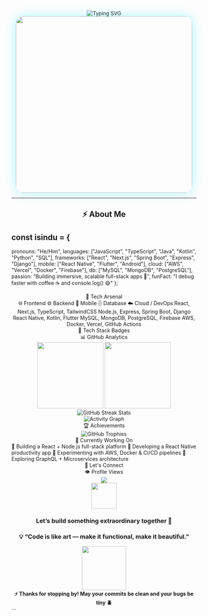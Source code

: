 <div align="center">
  <img src="https://readme-typing-svg.herokuapp.com?font=Fira+Code&weight=700&size=32&duration=3000&pause=1000&color=00E5FF&center=true&vCenter=true&width=750&lines=👋+Hey%2C+I'm+Isindu+Eshan;🚀+Full+Stack+Developer;💻+Software+Engineering+Student;🌌+Dreaming+in+Code" alt="Typing SVG" />
</div>

<div align="center">
  <img src="https://media.giphy.com/media/qgQUggAC3Pfv687qPC/giphy.gif" width="480" style="border-radius: 20px; box-shadow: 0 0 30px #00e5ff55;" />
</div>

---

## <div align="center">⚡ About Me</div>

## const isindu = {
  pronouns: "He/Him",
  languages: ["JavaScript", "TypeScript", "Java", "Kotlin", "Python", "SQL"],
  frameworks: ["React", "Next.js", "Spring Boot", "Express", "Django"],
  mobile: ["React Native", "Flutter", "Android"],
  cloud: ["AWS", "Vercel", "Docker", "Firebase"],
  db: ["MySQL", "MongoDB", "PostgreSQL"],
  passion: "Building immersive, scalable full-stack apps 🚀",
  funFact: "I debug faster with coffee ☕ and console.log() 😄"
};
<div align="center">🧠 Tech Arsenal</div>
<div align="center">
🌐 Frontend	⚙️ Backend	📱 Mobile	🗄️ Database	☁️ Cloud / DevOps
React, Next.js, TypeScript, TailwindCSS	Node.js, Express, Spring Boot, Django	React Native, Kotlin, Flutter	MySQL, MongoDB, PostgreSQL, Firebase	AWS, Docker, Vercel, GitHub Actions

</div>
<div align="center">
🧩 Tech Stack Badges


</div>
<div align="center">📊 GitHub Analytics</div>
<div align="center"> <img height="180em" src="https://github-readme-stats.vercel.app/api?username=Isindu980&show_icons=true&theme=react&hide_border=true&bg_color=0D1117&title_color=00E5FF&icon_color=00E5FF"/> <img height="180em" src="https://github-readme-stats.vercel.app/api/top-langs/?username=Isindu980&layout=compact&theme=react&hide_border=true&bg_color=0D1117&title_color=00E5FF"/> </div> <div align="center"> <img src="https://github-readme-streak-stats.herokuapp.com?user=Isindu980&theme=react&hide_border=true&background=0D1117&ring=00E5FF&fire=00E5FF" alt="GitHub Streak Stats"/> </div> <div align="center"> <img src="https://github-readme-activity-graph.vercel.app/graph?username=Isindu980&theme=react-dark&bg_color=0D1117&hide_border=true&line=00E5FF&color=00E5FF" alt="Activity Graph"/> </div>
<div align="center">🏆 Achievements</div>
<div align="center"> <img src="https://github-profile-trophy.vercel.app/?username=Isindu980&theme=algolia&no-frame=true&row=1&margin-w=10&title=Commit,Stars,Repositories,Followers,PullRequest" alt="GitHub Trophies"/> </div>
<div align="center">🚧 Currently Working On</div>
🔹 Building a React + Node.js full-stack platform
🔹 Developing a React Native productivity app
🔹 Experimenting with AWS, Docker & CI/CD pipelines
🔹 Exploring GraphQL + Microservices architecture

<div align="center">💬 Let's Connect</div>
<div align="center">







</div>
<div align="center">👁️ Profile Views</div>
<div align="center"> <img src="https://komarev.com/ghpvc/?username=Isindu980&label=Visitors&color=00E5FF&style=flat-square" /> </div>
<div align="center"> <img src="https://media.giphy.com/media/LnQjpWaON8nhr21vNW/giphy.gif" width="70"> <h3>Let’s build something extraordinary together 💫</h3> </div>
<div align="center"> <h3>💡 “Code is like art — make it functional, make it beautiful.”</h3> <img src="https://media.giphy.com/media/jpVnC65DmYeyRL4LHS/giphy.gif" width="120"> </div>
<div align="center"> <strong>⚡ Thanks for stopping by! May your commits be clean and your bugs be tiny 🪲</strong> </div> ```
